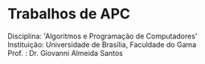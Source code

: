 # Trabalhos de APC
Disciplina: 'Algoritmos e Programação de Computadores'  
Instituição: Universidade de Brasília, Faculdade do Gama  
Prof. : Dr. Giovanni Almeida Santos  
